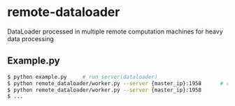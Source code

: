 # remote-dataloader
DataLoader processed in multiple remote computation machines for heavy data processing

## Example.py

```bash
$ python example.py     # run server(dataloader)
$ python remote_dataloader/worker.py --server {master_ip}:1958      # run multiple workers
$ python remote_dataloader/worker.py --server {master_ip}:1958
$ ...  
```
